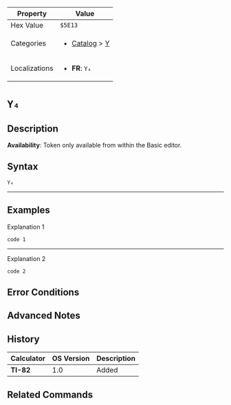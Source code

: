 | Property      | Value |
|---------------|-------|
| Hex Value     | `$5E13`|
| Categories    | <ul><li>[Catalog](<../categories/Catalog.md>) > [Y](<../categories/Catalog.md#Y>)</li></ul> |
| Localizations | <ul><li><b>FR</b>: `Y₄`</li></ul> |

# `Y₄`

## Description



<b>Availability</b>: Token only available from within the Basic editor.

## Syntax
`Y₄`

<hr>

## Examples

Explanation 1
```ti-basic
code 1
```
---
Explanation 2
```ti-basic
code 2
```

## Error Conditions


## Advanced Notes


## History
| Calculator | OS Version | Description |
|------------|------------|-------------|
| <b>TI-82</b> | 1.0 | Added

## Related Commands

    